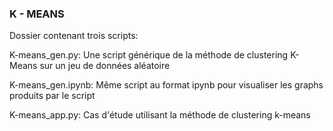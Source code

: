 ### K - MEANS

Dossier contenant trois scripts:

  K-means_gen.py: Une script générique de la méthode de clustering K-Means sur un jeu de données aléatoire
  
  K-means_gen.ipynb: Même script au format ipynb pour visualiser les graphs produits par le script
  
  K-means_app.py: Cas d'étude utilisant la méthode de clustering k-means
